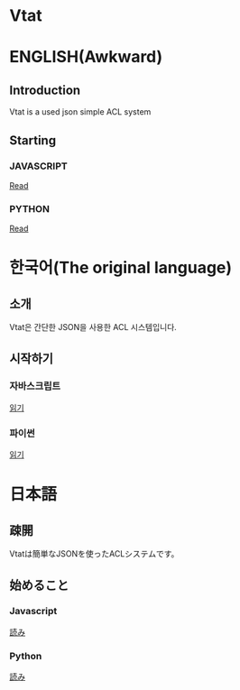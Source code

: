 # Vtat
# ENGLISH(Awkward)
## Introduction
Vtat is a used json simple ACL system
## Starting
### JAVASCRIPT
[Read](https://github.com/askofback/Vtat-Docs/blob/main/engllish/javascript.md)
### PYTHON
[Read](https://github.com/askofback/Vtat-Docs/blob/main/engllish/python.md)
# 한국어(The original language)
## 소개
Vtat은 간단한 JSON을 사용한 ACL 시스템입니다.
## 시작하기
### 자바스크립트
[읽기](https://github.com/askofback/Vtat-Docs/blob/main/korean/javascript.md)
### 파이썬
[읽기](https://github.com/askofback/Vtat-Docs/blob/main/korean/python.md)
# 日本語
## 疎開
Vtatは簡単なJSONを使ったACLシステムです。
## 始めること
### Javascript
[読み](https://github.com/askofback/Vtat-Docs/blob/main/japanese/javascript.md)
### Python
[読み](https://github.com/askofback/Vtat-Docs/blob/main/japanese/python.md)
